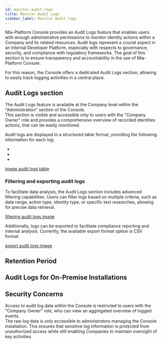 ```yaml
---
id: monitor-audit-logs
title: Monitor Audit Logs
sidebar_label: Monitor Audit Logs
---
```


Mia-Platform Console provides an Audit Logs feature that enables users with enough administrative permissions to monitor identity actions within a Company and its related resources. Audit logs represent a crucial aspect in an Internal Developer Platform, especially with respects to governance, security, and compliance with regulatory frameworks. The goal of this section is to ensure transparency and accountability in the use of Mia-Platform Console.  

For this reason, the Console offers a dedicated Audit Logs section, allowing to easily track logging activities in a central place.

## Audit Logs section 

The Audit Logs feature is available at the Company level within the "Administration" section of the Console.  
This section is visible and accessible only to users with the "Company Owner" role and provides a comprehensive overview of recorded identities actions, that can be easily monitored.

Audit logs are displayed in a structured table format, providing the following information for each log:

*
*
*

[image audit logs table](/)

### Filtering and exporting audit logs

To facilitate data analysis, the Audit Logs section includes advanced filtering capabilities. Users can filter logs based on multiple criteria, such as date range, action type, identity type, or specific text researches, allowing for precise data retrieval.

[filtering audit logs image](/)

Additionally, logs can be exported to facilitate compliance reporting and internal analysis. 
Currently, the available export format option is CSV format.

[export audit logs image](/)

## Retention Period

## Audit Logs for On-Premise Installations

## Security Concerns

Access to audit log data within the Console is restricted to users with the "Company Owner" role, who can view an aggregated overview of logged events.  
The raw log data is only accessible to administrators managing the Console installation. This ensures that sensitive log information is protected from unauthorized access while still enabling Companies to maintain oversight of key activities.

